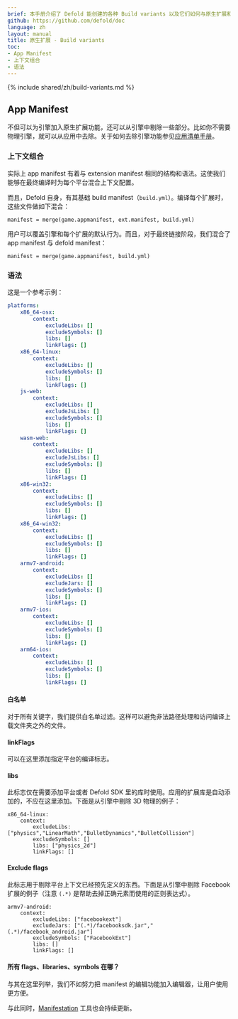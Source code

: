 ```yaml
---
brief: 本手册介绍了 Defold 能创建的各种 Build variants 以及它们如何与原生扩展和引擎交互。
github: https://github.com/defold/doc
language: zh
layout: manual
title: 原生扩展 - Build variants
toc:
- App Manifest
- 上下文组合
- 语法
---
```


{% include shared/zh/build-variants.md %}

## App Manifest

不但可以为引擎加入原生扩展功能，还可以从引擎中剔除一些部分。比如你不需要物理引擎，就可以从应用中去除。关于如何去除引擎功能参见[应用清单手册](/zh/manuals/app-manifest)。

### 上下文组合

实际上 app manifest 有着与 extension manifest 相同的结构和语法。这使我们能够在最终编译时为每个平台混合上下文配置。

而且，Defold 自身，有其基础 build manifest（`build.yml`）。编译每个扩展时，这些文件做如下混合：

	manifest = merge(game.appmanifest, ext.manifest, build.yml)

用户可以覆盖引擎和每个扩展的默认行为。而且，对于最终链接阶段，我们混合了 app manifest 与 defold manifest：

	manifest = merge(game.appmanifest, build.yml)

### 语法

这是一个参考示例：

```yml
platforms:
    x86_64-osx:
        context:
            excludeLibs: []
            excludeSymbols: []
            libs: []
            linkFlags: []
    x86_64-linux:
        context:
            excludeLibs: []
            excludeSymbols: []
            libs: []
            linkFlags: []
    js-web:
        context:
            excludeLibs: []
            excludeJsLibs: []
            excludeSymbols: []
            libs: []
            linkFlags: []
    wasm-web:
        context:
            excludeLibs: []
            excludeJsLibs: []
            excludeSymbols: []
            libs: []
            linkFlags: []
    x86-win32:
        context:
            excludeLibs: []
            excludeSymbols: []
            libs: []
            linkFlags: []
    x86_64-win32:
        context:
            excludeLibs: []
            excludeSymbols: []
            libs: []
            linkFlags: []
    armv7-android:
        context:
            excludeLibs: []
            excludeJars: []
            excludeSymbols: []
            libs: []
            linkFlags: []
    armv7-ios:
        context:
            excludeLibs: []
            excludeSymbols: []
            libs: []
            linkFlags: []
    arm64-ios:
        context:
            excludeLibs: []
            excludeSymbols: []
            libs: []
            linkFlags: []
```

#### 白名单

对于所有关键字，我们提供白名单过滤。这样可以避免非法路径处理和访问编译上载文件夹之外的文件。

#### linkFlags

可以在这里添加指定平台的编译标志。

#### libs

此标志仅在需要添加平台或者 Defold SDK 里的库时使用。应用的扩展库是自动添加的，不应在这里添加。下面是从引擎中剔除 3D 物理的例子：

    x86_64-linux:
        context:
            excludeLibs: ["physics","LinearMath","BulletDynamics","BulletCollision"]
            excludeSymbols: []
            libs: ["physics_2d"]
            linkFlags: []

#### Exclude flags

此标志用于剔除平台上下文已经预先定义的东西。下面是从引擎中剔除 Facebook 扩展的例子（注意 `(.*)` 是帮助去掉正确元素而使用的正则表达式）。

    armv7-android:
        context:
            excludeLibs: ["facebookext"]
            excludeJars: ["(.*)/facebooksdk.jar","(.*)/facebook_android.jar"]
            excludeSymbols: ["FacebookExt"]
            libs: []
            linkFlags: []

#### 所有 flags、libraries、symbols 在哪？

与其在这里列举，我们不如努力把 manifest 的编辑功能加入编辑器，让用户使用更方便。

与此同时，[Manifestation](https://britzl.github.io/manifestation/) 工具也会持续更新。